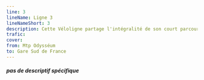 ```yaml
---
line: 3
lineName: Ligne 3
lineNameShort: 3
description: Cette Véloligne partage l'intégralité de son court parcours avec la Véloligne B. Elle vise surtout à matérialiser sur le plan des Vélolignes la jonction Odysséum ⇄ Gare Sud de France
trafic:
cover:
from: Mtp Odysséum
to: Gare Sud de France
---
```


#### *pas de descriptif spécifique*